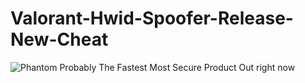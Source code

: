 # Valorant-Hwid-Spoofer-Release-New-Cheat
![Phantom](https://user-images.githubusercontent.com/118686376/203480213-d0df2303-6a85-4c8c-9d04-c0bf65c5a552.jpg)
Probably The Fastest Most Secure Product Out right now
